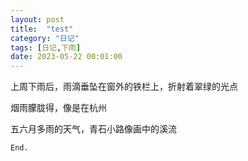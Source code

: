 ```yaml
---
layout: post
title:  "test"
category: "日记"
tags: [日记,下雨]
date: 2023-05-22 00:01:00
---
```


上周下雨后，雨滴垂坠在窗外的铁栏上，折射着翠绿的光点

烟雨朦胧得，像是在杭州

五六月多雨的天气，青石小路像画中的溪流

`End.`
